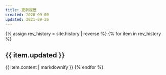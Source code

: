 ```yaml
---
title: 更新履歴
created: 2020-09-09
updated: 2021-09-26
---
```

{% assign rev_history = site.history | reverse %}
{% for item in rev_history %}
## <a name="{{ item.updated }}">{{ item.updated }}</a>
{{ item.content | markdownify }}
{% endfor %}
